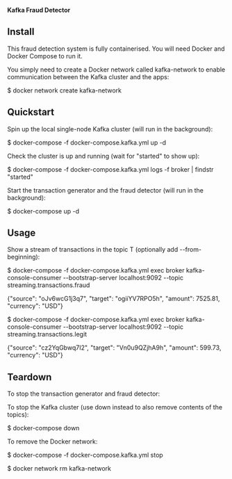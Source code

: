 **Kafka Fraud Detector**

Install
----------------------------------------------------------------------------------------------------------
This fraud detection system is fully containerised. You will need Docker and Docker Compose to run it.

You simply need to create a Docker network called kafka-network to enable communication between the Kafka cluster and the apps:

$ docker network create kafka-network

Quickstart
--------------------------------------------------------------------------------------------------------------
Spin up the local single-node Kafka cluster (will run in the background):

$ docker-compose -f docker-compose.kafka.yml up -d

Check the cluster is up and running (wait for "started" to show up):

$ docker-compose -f docker-compose.kafka.yml logs -f broker | findstr "started"

Start the transaction generator and the fraud detector (will run in the background):

$ docker-compose up -d
  
Usage
--------------------------------------------------------------------------------------------------------------
Show a stream of transactions in the topic T (optionally add --from-beginning):

$ docker-compose -f docker-compose.kafka.yml exec broker kafka-console-consumer --bootstrap-server localhost:9092 --topic streaming.transactions.fraud

{"source": "oJv6wcG1j3q7", "target": "ogiiYV7RPO5h", "amount": 7525.81, "currency": "USD"}

$ docker-compose -f docker-compose.kafka.yml exec broker kafka-console-consumer --bootstrap-server localhost:9092 --topic streaming.transactions.legit

{"source": "cz2YqGbwq7I2", "target": "Vn0u9QZjhA9h", "amount": 599.73, "currency": "USD"}

Teardown
----------------------------------------------------------------------------------------------------------
To stop the transaction generator and fraud detector:

To stop the Kafka cluster (use down instead to also remove contents of the topics):

$ docker-compose down

To remove the Docker network:

$ docker-compose -f docker-compose.kafka.yml stop

$ docker network rm kafka-network
